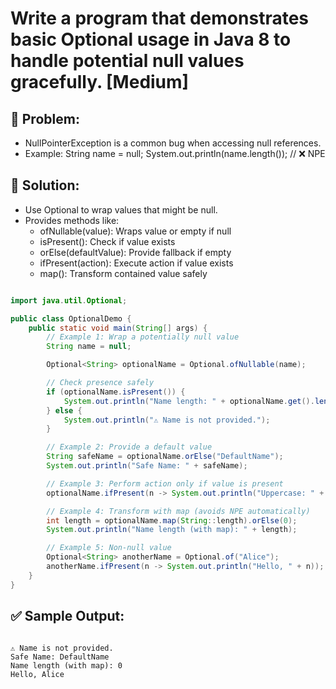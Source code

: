 # Write a program that demonstrates basic Optional usage in Java 8 to handle potential null values gracefully. [Medium]

## 🔹 Problem:
   - NullPointerException is a common bug when accessing null references.
   - Example:
        String name = null;
        System.out.println(name.length());  // ❌ NPE

## 🔹 Solution:
   - Use Optional<T> to wrap values that might be null.
   - Provides methods like:
        - ofNullable(value): Wraps value or empty if null
        - isPresent(): Check if value exists
        - orElse(defaultValue): Provide fallback if empty
        - ifPresent(action): Execute action if value exists
        - map(): Transform contained value safely


```java

import java.util.Optional;

public class OptionalDemo {
    public static void main(String[] args) {
        // Example 1: Wrap a potentially null value
        String name = null;

        Optional<String> optionalName = Optional.ofNullable(name);

        // Check presence safely
        if (optionalName.isPresent()) {
            System.out.println("Name length: " + optionalName.get().length());
        } else {
            System.out.println("⚠️ Name is not provided.");
        }

        // Example 2: Provide a default value
        String safeName = optionalName.orElse("DefaultName");
        System.out.println("Safe Name: " + safeName);

        // Example 3: Perform action only if value is present
        optionalName.ifPresent(n -> System.out.println("Uppercase: " + n.toUpperCase()));

        // Example 4: Transform with map (avoids NPE automatically)
        int length = optionalName.map(String::length).orElse(0);
        System.out.println("Name length (with map): " + length);

        // Example 5: Non-null value
        Optional<String> anotherName = Optional.of("Alice");
        anotherName.ifPresent(n -> System.out.println("Hello, " + n));
    }
}

```

## ✅ Sample Output:

```pqsql

⚠️ Name is not provided.
Safe Name: DefaultName
Name length (with map): 0
Hello, Alice

```

